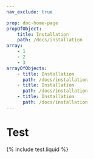 ```yaml
---
nav_exclude: true

prop: doc-home-page
propOfObject:
    title: Installation
    path: /docs/installation
array:
    - 1
    - 2
    - 3
arrayOfObjects:
    - title: Installation
      path: /docs/installation
    - title: Installation
      path: /docs/installation
    - title: Installation
      path: /docs/installation
---
```


# Test

{% include test.liquid %}
